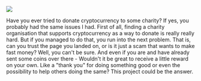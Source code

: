 ![](https://steemitimages.com/DQmdjSdueCG1hX3emYxUqUvuCN7an9yQq7kcFfpFQ9DrA2q/image.png)

Have you ever tried to donate cryptocurrency to some charity? If yes, you probably had the same issues I had. First of all, finding a charity organisation that supports cryptocurrency as a way to donate is really really hard. But if you managed to do that, you run into the next problem. That is, can you trust the page you landed on, or is it just a scam that wants to make fast money? Well, you can't be sure. And even if you are and have already sent some coins over there - Wouldn't it be great to receive a little reward on your own. Like a "thank you" for doing something good or even the possibility to help others doing the same? This project could be the answer.


